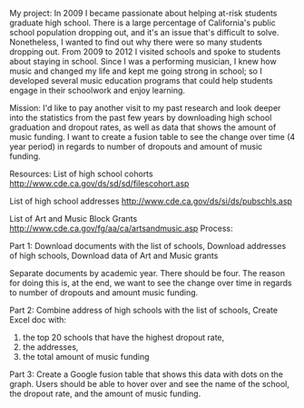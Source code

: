 My project:
In 2009 I became passionate about helping at-risk students graduate high school. 
There is a large percentage of California's public school population dropping out, 
and it's an issue that's difficult to solve. Nonetheless, I wanted to find out why 
there were so many students dropping out. From 2009 to 2012 I visited schools and 
spoke to students about staying in school. Since I was a performing musician, I 
knew how music and changed my life and kept me going strong in school; so I 
developed several music education programs that could help students engage in 
their schoolwork and enjoy learning. 

Mission:
I'd like to pay another visit to my past research and look deeper into the 
statistics from the past few years by downloading high school graduation and 
dropout rates, as well as data that shows the amount of music funding. I want 
to create a fusion table to see the change over time (4 year period) in regards 
to number of dropouts and amount of music funding. 

Resources:
List of high school cohorts
http://www.cde.ca.gov/ds/sd/sd/filescohort.asp 

List of high school addresses
http://www.cde.ca.gov/ds/si/ds/pubschls.asp

List of Art and Music Block Grants
http://www.cde.ca.gov/fg/aa/ca/artsandmusic.asp 
Process:

Part 1:
Download documents with the list of schools, 
Download addresses of high schools, 
Download data of Art and Music grants  

Separate documents by academic year. There should be four.
The reason for doing this is, at the end, we want to see the change over 
time in regards to number of dropouts and amount music funding. 

Part 2:
Combine address of high schools with the list of schools, 
Create Excel doc with:  
1. the top 20 schools that have the highest dropout rate, 
2. the addresses, 
3. the total amount of music funding

Part 3:
Create a Google fusion table that shows this data with dots on the graph. 
Users should be able to hover over and see the name of the school, the 
dropout rate, and the amount of music funding.









